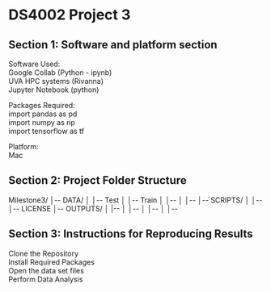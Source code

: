 # DS4002 Project 3

## Section 1: Software and platform section
Software Used: <br>
Google Collab (Python - ipynb) <br>
UVA HPC systems (Rivanna)  <br>
Jupyter Notebook (python)  <br>

Packages Required:<br>
import pandas as pd<br>
import numpy as np<br>
import tensorflow as tf<br>

Platform:<br>
Mac 

## Section 2: Project Folder Structure<br>
Milestone3/
│-- DATA/
│   │-- Test
│   │-- Train
│   │-- 
│   │-- 
│-- SCRIPTS/
│   │-- 
│-- LICENSE
│-- OUTPUTS/
│   |-- 
│   │-- 
│   │-- 
│   │-- 

## Section 3: Instructions for Reproducing Results<br>
Clone the Repository<br>
Install Required Packages<br>
Open the data set files <br>
Perform Data Analysis<br>

